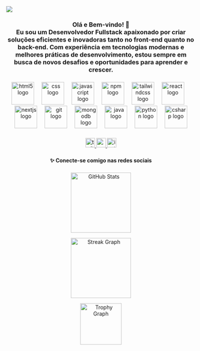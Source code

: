 <div>
  <img style="100%" src="https://capsule-render.vercel.app/api?type=waving&height=150&section=header&reversal=true&text=Dev%20Lucas&fontSize=60&fontColor=89eccf&fontAlign=50&fontAlignY=50&stroke=-&descSize=20&descAlign=50&descAlignY=50&textBg=false&color=0d6759"  />
</div>

###

<h3 align="center">Olá e Bem-vindo! 👋<br>Eu sou um Desenvolvedor Fullstack apaixonado por criar soluções eficientes e inovadoras tanto no front-end quanto no back-end. Com experiência em tecnologias modernas e melhores práticas de desenvolvimento, estou sempre em busca de novos desafios e oportunidades para aprender e crescer.</h3>

###

<div align="center">
  <img src="https://cdn.jsdelivr.net/gh/devicons/devicon/icons/html5/html5-original.svg" height="60" alt="html5 logo"  />
  <img width="12" />
  <img src="https://cdn.jsdelivr.net/gh/devicons/devicon/icons/css3/css3-original.svg" height="60" alt="css logo"  />
  <img width="12" />
  <img src="https://cdn.jsdelivr.net/gh/devicons/devicon/icons/javascript/javascript-original.svg" height="60" alt="javascript logo"  />
  <img width="12" />
  <img src="https://cdn.jsdelivr.net/gh/devicons/devicon/icons/npm/npm-original-wordmark.svg" height="60" alt="npm logo"  />
  <img width="12" />
  <img src="https://skillicons.dev/icons?i=tailwind" height="60" alt="tailwindcss logo"  />
  <img width="12" />
  <img src="https://cdn.jsdelivr.net/gh/devicons/devicon/icons/react/react-original.svg" height="60" alt="react logo"  />
  <img width="12" />
  <img src="https://cdn.jsdelivr.net/gh/devicons/devicon/icons/nextjs/nextjs-original.svg" height="60" alt="nextjs logo"  />
  <img width="12" />
  <img src="https://cdn.jsdelivr.net/gh/devicons/devicon/icons/git/git-original.svg" height="60" alt="git logo"  />
  <img width="12" />
  <img src="https://cdn.jsdelivr.net/gh/devicons/devicon/icons/mongodb/mongodb-original.svg" height="60" alt="mongodb logo"  />
  <img width="12" />
  <img src="https://cdn.jsdelivr.net/gh/devicons/devicon/icons/java/java-original.svg" height="60" alt="java logo"  />
  <img width="12" />
  <img src="https://cdn.jsdelivr.net/gh/devicons/devicon/icons/python/python-original.svg" height="60" alt="python logo"  />
  <img width="12" />
  <img src="https://cdn.jsdelivr.net/gh/devicons/devicon/icons/csharp/csharp-original.svg" height="60" alt="csharp logo"  />
</div>

###

<div align="center">
  <a href="https://x.com/AkroelF1" target="_blank">
    <img src="https://img.shields.io/static/v1?message=Twitter&logo=twitter&label=&color=1DA1F2&logoColor=white&labelColor=&style=for-the-badge" height="25" alt="twitter logo"  />
  </a>
  <a href="https://www.youtube.com/@AkRoel-FN" target="_blank">
    <img src="https://img.shields.io/static/v1?message=Youtube&logo=youtube&label=&color=FF0000&logoColor=white&labelColor=&style=for-the-badge" height="25" alt="youtube logo"  />
  </a>
  <a href="https://www.instagram.com/akroe_l" target="_blank">
    <img src="https://img.shields.io/static/v1?message=Instagram&logo=instagram&label=&color=E4405F&logoColor=white&labelColor=&style=for-the-badge" height="25" alt="instagram logo"  />
  </a>
</div>

###

<h4 align="center">✨ Conecte-se comigo nas redes sociais</h4>

###

<div align="center">
  <!-- Estatísticas do GitHub -->
  <img 
    src="https://github-readme-stats.vercel.app/api?username=akroelGOTY&show_icons=true&theme=github_dark&hide_border=false&locale=pt-br" 
    height="160" 
    alt="GitHub Stats" 
  />
  
  <!-- Gráfico de streaks -->
  <img 
    src="https://streak-stats.demolab.com?user=akroelGOTY&theme=github-dark&hide_border=false" 
    height="160" 
    alt="Streak Graph" 
  />
  
  <!-- Trophies -->
  <img 
    src="https://github-profile-trophy.vercel.app/?username=akroelGOTY&theme=darkhub&no-frame=false&no-bg=false&margin-w=8" 
    height="110" 
    alt="Trophy Graph" 
  />
</div>

###

